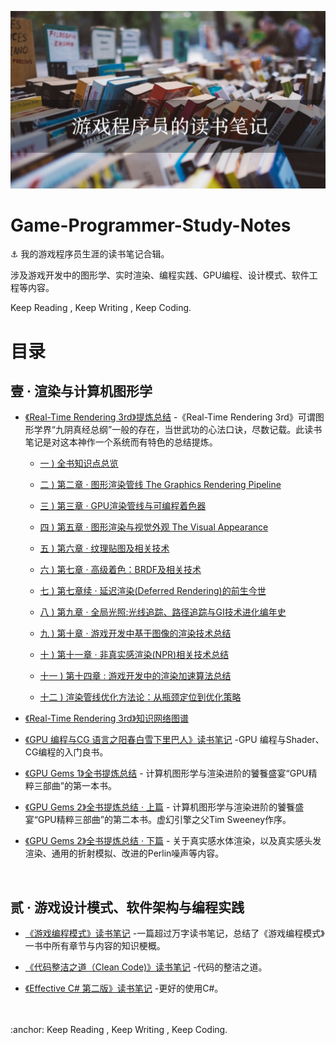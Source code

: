 

![](Media/cover.jpg)



# Game-Programmer-Study-Notes

:anchor: 我的游戏程序员生涯的读书笔记合辑。

涉及游戏开发中的图形学、实时渲染、编程实践、GPU编程、设计模式、软件工程等内容。

Keep Reading , Keep Writing , Keep Coding.

# 目录

## 壹 · 渲染与计算机图形学
- [《Real-Time Rendering 3rd》提炼总结](https://github.com/QianMo/Programming-Reading-Notes/tree/master/Content/%E3%80%8AReal-Time%20Rendering%203rd%E3%80%8B%E8%AF%BB%E4%B9%A6%E7%AC%94%E8%AE%B0)
-《Real-Time Rendering
3rd》可谓图形学界“九阴真经总纲”一般的存在，当世武功的心法口诀，尽数记载。此读书笔记是对这本神作一个系统而有特色的总结提炼。
   * [一 ) 全书知识点总览](https://github.com/QianMo/Game-Dev-Study-Notes/tree/master/Content/%E3%80%8AReal-Time%20Rendering%203rd%E3%80%8B%E8%AF%BB%E4%B9%A6%E7%AC%94%E8%AE%B0/Content/BlogPost01)

   * [二 ) 第二章 · 图形渲染管线 The Graphics Rendering Pipeline](https://github.com/QianMo/Game-Dev-Study-Notes/tree/master/Content/%E3%80%8AReal-Time%20Rendering%203rd%E3%80%8B%E8%AF%BB%E4%B9%A6%E7%AC%94%E8%AE%B0/Content/BlogPost02)

   * [三 ) 第三章 · GPU渲染管线与可编程着色器](https://github.com/QianMo/Game-Dev-Study-Notes/tree/master/Content/%E3%80%8AReal-Time%20Rendering%203rd%E3%80%8B%E8%AF%BB%E4%B9%A6%E7%AC%94%E8%AE%B0/Content/BlogPost03)

   * [四 ) 第五章 · 图形渲染与视觉外观 The Visual Appearance](https://github.com/QianMo/Game-Dev-Study-Notes/tree/master/Content/%E3%80%8AReal-Time%20Rendering%203rd%E3%80%8B%E8%AF%BB%E4%B9%A6%E7%AC%94%E8%AE%B0/Content/BlogPost04)

   * [五 ) 第六章 · 纹理贴图及相关技术](https://github.com/QianMo/Game-Dev-Study-Notes/tree/master/Content/%E3%80%8AReal-Time%20Rendering%203rd%E3%80%8B%E8%AF%BB%E4%B9%A6%E7%AC%94%E8%AE%B0/Content/BlogPost05)

   * [六 ) 第七章 · 高级着色：BRDF及相关技术](https://github.com/QianMo/Game-Dev-Study-Notes/tree/master/Content/%E3%80%8AReal-Time%20Rendering%203rd%E3%80%8B%E8%AF%BB%E4%B9%A6%E7%AC%94%E8%AE%B0/Content/BlogPost06)

   * [七 ) 第七章续 · 延迟渲染(Deferred Rendering)的前生今世](https://github.com/QianMo/Game-Dev-Study-Notes/tree/master/Content/%E3%80%8AReal-Time%20Rendering%203rd%E3%80%8B%E8%AF%BB%E4%B9%A6%E7%AC%94%E8%AE%B0/Content/BlogPost07)

   * [八 ) 第九章 · 全局光照:光线追踪、路径追踪与GI技术进化编年史](https://github.com/QianMo/Game-Dev-Study-Notes/tree/master/Content/%E3%80%8AReal-Time%20Rendering%203rd%E3%80%8B%E8%AF%BB%E4%B9%A6%E7%AC%94%E8%AE%B0/Content/BlogPost08)

   * [九 ) 第十章 · 游戏开发中基于图像的渲染技术总结](https://github.com/QianMo/Game-Dev-Study-Notes/tree/master/Content/%E3%80%8AReal-Time%20Rendering%203rd%E3%80%8B%E8%AF%BB%E4%B9%A6%E7%AC%94%E8%AE%B0/Content/BlogPost09)

   * [十 ) 第十一章 · 非真实感渲染(NPR)相关技术总结](https://github.com/QianMo/Game-Dev-Study-Notes/tree/master/Content/%E3%80%8AReal-Time%20Rendering%203rd%E3%80%8B%E8%AF%BB%E4%B9%A6%E7%AC%94%E8%AE%B0/Content/BlogPost10)

   * [十一 ) 第十四章 : 游戏开发中的渲染加速算法总结](https://github.com/QianMo/Game-Dev-Study-Notes/tree/master/Content/%E3%80%8AReal-Time%20Rendering%203rd%E3%80%8B%E8%AF%BB%E4%B9%A6%E7%AC%94%E8%AE%B0/Content/BlogPost11)

   * [十二 ) 渲染管线优化方法论：从瓶颈定位到优化策略](https://github.com/QianMo/Game-Dev-Study-Notes/tree/master/Content/%E3%80%8AReal-Time%20Rendering%203rd%E3%80%8B%E8%AF%BB%E4%B9%A6%E7%AC%94%E8%AE%B0/Content/BlogPost12)


- [《Real-Time Rendering 3rd》知识网络图谱](https://github.com/QianMo/Game-Programmer-Study-Notes/tree/master/Content/%E3%80%8AReal-Time%20Rendering%203rd%E3%80%8B%E7%9F%A5%E8%AF%86%E7%BD%91%E7%BB%9C%E5%9B%BE%E8%B0%B1)

- [《GPU 编程与CG 语言之阳春白雪下里巴人》读书笔记](https://github.com/QianMo/Game-Dev-Reading-Notes/tree/master/Content/%E3%80%8AGPU%20%E7%BC%96%E7%A8%8B%E4%B8%8ECG%20%E8%AF%AD%E8%A8%80%E4%B9%8B%E9%98%B3%E6%98%A5%E7%99%BD%E9%9B%AA%E4%B8%8B%E9%87%8C%E5%B7%B4%E4%BA%BA%E3%80%8B%E8%AF%BB%E4%B9%A6%E7%AC%94%E8%AE%B0)
-GPU 编程与Shader、CG编程的入门良书。

- [《GPU Gems 1》全书提炼总结](https://github.com/QianMo/Game-Programmer-Study-Notes/tree/master/Content/%E3%80%8AGPU%20Gems%201%E3%80%8B%E5%85%A8%E4%B9%A6%E6%8F%90%E7%82%BC%E6%80%BB%E7%BB%93) - 计算机图形学与渲染进阶的饕餮盛宴“GPU精粹三部曲”的第一本书。

- [《GPU Gems 2》全书提炼总结 · 上篇](https://github.com/QianMo/Game-Programmer-Study-Notes/tree/master/Content/%E3%80%8AGPU%20Gems%202%E3%80%8B%E5%85%A8%E4%B9%A6%E6%8F%90%E7%82%BC%E6%80%BB%E7%BB%93/Part1/README.md) - 计算机图形学与渲染进阶的饕餮盛宴“GPU精粹三部曲”的第二本书。虚幻引擎之父Tim Sweeney作序。
- [《GPU Gems 2》全书提炼总结 · 下篇](https://github.com/QianMo/Game-Programmer-Study-Notes/blob/master/Content/%E3%80%8AGPU%20Gems%202%E3%80%8B%E5%85%A8%E4%B9%A6%E6%8F%90%E7%82%BC%E6%80%BB%E7%BB%93/Part2/README.md) - 关于真实感水体渲染，以及真实感头发渲染、通用的折射模拟、改进的Perlin噪声等内容。

<br>

## 贰 · 游戏设计模式、软件架构与编程实践

- [《游戏编程模式》读书笔记](https://github.com/QianMo/Reading-Notes/tree/master/Content/%E3%80%8A%E6%B8%B8%E6%88%8F%E7%BC%96%E7%A8%8B%E6%A8%A1%E5%BC%8F%E3%80%8B%E8%AF%BB%E4%B9%A6%E7%AC%94%E8%AE%B0)
-一篇超过万字读书笔记，总结了《游戏编程模式》一书中所有章节与内容的知识梗概。

- [《代码整洁之道（Clean Code)》读书笔记](https://github.com/QianMo/Reading-Notes/tree/master/Content/%E3%80%8A%E4%BB%A3%E7%A0%81%E6%95%B4%E6%B4%81%E4%B9%8B%E9%81%93%E3%80%8B%E8%AF%BB%E4%B9%A6%E7%AC%94%E8%AE%B0)
-代码的整洁之道。
- [《Effective C# 第二版》读书笔记](https://github.com/QianMo/Reading-Notes/tree/master/Content/%E3%80%8AEffective%20C%23%20%E7%AC%AC%E4%BA%8C%E7%89%88%E3%80%8B%E8%AF%BB%E4%B9%A6%E7%AC%94%E8%AE%B0)
-更好的使用C#。





<br>
<br>
:anchor: Keep Reading , Keep Writing , Keep Coding.


